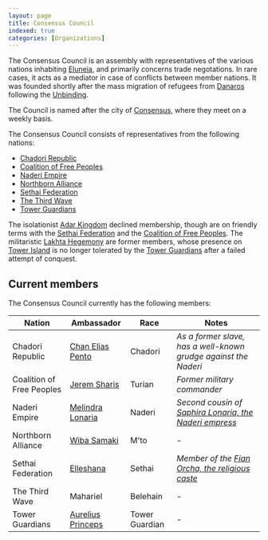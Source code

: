 ```yaml
---
layout: page
title: Consensus Council
indexed: true
categories: [Organizations]
---
```

The Consensus Council is an assembly with representatives of the various nations inhabiting [Eluneia](/locations/eluneia), and
primarily concerns trade negotations. In rare cases, it acts as a mediator in case of conflicts between member nations. It was founded
shortly after the mass migration of refugees from [Danaros](/locations/danaros) following the [Unbinding](/history/the-unbinding).

The Council is named after the city of [Consensus](/locations/consensus), where they meet on a weekly basis.

The Consensus Council consists of representatives from the following nations:

* [Chadori Republic](/nations/chadori_republic)
* [Coalition of Free Peoples](/nations/coalition_of_free_peoples)
* [Naderi Empire](/nations/naderi_empire)
* [Northborn Alliance](/nations/northborn_alliance)
* [Sethai Federation](/nations/sethai_federation)
* [The Third Wave](/nations/third_wave)
* [Tower Guardians](/nations/tower_guardians)

The isolationist [Adar Kingdom](/nations/adar_kingdom) declined membership, though are on friendly 
terms with the [Sethai Federation](/nations/sethai_federation) and the [Coalition of Free Peoples](/nations/coalition_of_free_peoples).
The militaristic [Lakhta Hegemony](/nations/lakhta_hegemony) are former members, whose presence on [Tower Island](/locations/tower_island) is no longer tolerated by
the [Tower Guardians](/nations/tower_guardians) after a failed attempt of conquest.

## Current members

The Consensus Council currently has the following members:

| Nation | Ambassador                                      | Race | Notes                                                                              |
| --- |-------------------------------------------------| --- |------------------------------------------------------------------------------------|
| Chadori Republic | [Chan Elias Pento](/persons/chan_elias_pento)   | Chadori | _As a former slave, has a well-known grudge against the Naderi_                    |
| Coalition of Free Peoples | [Jerem Sharis](/persons/jerem_sharis)           | Turian | _Former military commander_                                                        |
| Naderi Empire | [Melindra Lonaria](/persons/melindra_lonaria)   | Naderi | _Second cousin of [Saphira Lonaria, the Naderi empress](/persons/saphira_lonaria)_ |
| Northborn Alliance | [Wiba Samaki](/persons/wiba_samaki)             | M'to | -                                                                                  |
| Sethai Federation | [Elleshana](/persons/elleshana)                 | Sethai | _Member of the [Fian Orcha, the religious caste](/nations/sethai_federation)_      |
| The Third Wave | Mahariel                                        | Belehain | -                                                                                  |
| Tower Guardians | [Aurelius Princeps](/persons/aurelius_princeps) | Tower Guardian | -                                                                                  |  
